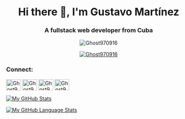 <link
  rel="stylesheet"
  href="https://cdn.jsdelivr.net/gh/dheereshagrwal/colored-icons@master/ci.min.css"
/>

<h1 align="center">Hi there 👋, I'm Gustavo Martínez</h1>
<h3 align="center"> A fullstack web developer from Cuba</h3>

<p align="center"> <img src="https://komarev.com/ghpvc/?username=Ghost970916&label=Profile%20views&color=0e75b6&style=flat" alt="Ghost970916" /> </p>

<p align="center"> <a href="https://github.com/ryo-ma/github-profile-trophy"><img src="https://github-profile-trophy.vercel.app/?username=Ghost970916" alt="Ghost970916" /></a> </p>

<h3 align="left">Connect:</h3>
<p align="left">
<a href="https://instagram.com/gustavmh97?igshid=MzNlNGNkZWQ4Mg==" target="blank"><img align="center" src="https://github.com/dheereshagrwal/colored-icons/blob/master/icons/instagram/instagram.svg" alt="Ghost970916" height="30" width="40" /></a>
<a href="https://wa.me/+5354698894" target="blank"><img align="center" src="https://github.com/dheereshagrwal/colored-icons/blob/master/icons/whatsapp/whatsapp.svg" alt="Ghost970916" height="30" width="40" /></a> <a href="https://linkedin.com/in/gustavo-leonel-martínez-hernández-ab5148247" target="blank"><img align="center" src="https://github.com/dheereshagrwal/colored-icons/blob/master/icons/linkedin/linkedin.svg" alt="Ghost970916" height="30" width="40" /></a>
<a href="https://facebook.com/Gustavo1609XX" target="blank"><img align="center" src="https://github.com/dheereshagrwal/colored-icons/blob/master/icons/facebook/facebook.svg" alt="Ghost970916" height="30" width="40" /></a>

[![My GitHub Stats](https://github-readme-stats.vercel.app/api/?username=Ghost970916&show_icons=true&count_private=true&theme=transparent&showicons=true)]()

[![My GitHub Language Stats](https://github-readme-stats.vercel.app/api/top-langs/?username=Ghost970916&langs_count=6&theme=transparent&layout=compact)]()


